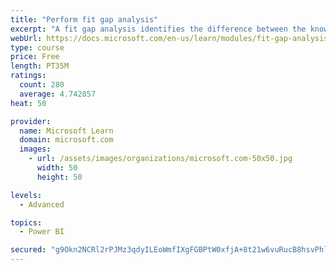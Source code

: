 ```yaml
---
title: "Perform fit gap analysis"
excerpt: "A fit gap analysis identifies the difference between the known requirements and the proposed or current solution. This module covers performing a fit gap analysis."
webUrl: https://docs.microsoft.com/en-us/learn/modules/fit-gap-analysis/
type: course
price: Free
length: PT35M
ratings:
  count: 280
  average: 4.742857
heat: 50

provider:
  name: Microsoft Learn
  domain: microsoft.com
  images:
    - url: /assets/images/organizations/microsoft.com-50x50.jpg
      width: 50
      height: 50

levels:
  - Advanced

topics:
  - Power BI

secured: "g9Okn2NCRl2rPJMz3qdyILEoWmfIXgFGBPtW0xfjA+8t21w6vuRucB8hsvPhlgmoTnEscPD+/NfinTkP/jRiprPd5E00k7N0clwTTDobKDelONgommMnXWMDlThcd5tRJdDoXgTV+Z5NSRqCAdDIpv5F5A5pOsE3wOxgANY78VHe7+bh9cZAoFRg6UR6eoltcqPcrOm0sQN8Wer4StlQYoRj4XuKQ6soqtNSU/B0xEPIIib3JwBRSxF/RP7V+HWmUNRN0YcnUoADTb0UtAd/VQU3wG6hB/N78/BarFLH37Mr7pijeuS4Mev+ShYSXGUMQutPxPhGLcACi7OUyRq7IfHXV8/5Mn/cKqUVGXjI70D88Qu/vkh1D7adMJ+Ir8+Z9/XAfJVB/PguARSyu1tpzw==;zcoUrZgzU0OvzEUt3Mlc0g=="
---
```


